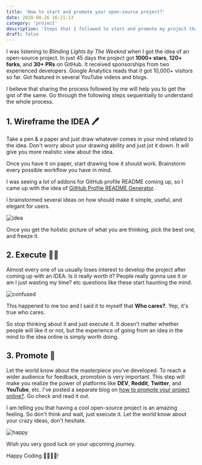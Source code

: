 ```yaml
---
title: 'How to start and promote your open-source project?'
date: 2020-08-26 16:21:13
category: 'project'
description: 'Steps that I followed to start and promote my project that got 1000+ stars on github'
draft: false
---
```


I was listening to *Blinding Lights by The Weeknd* when I got the idea of an open-source project. In just 45 days the project got **1000+ stars**, **120+ forks**, and **30+ PRs** on GitHub. It received sponsorships from two experienced developers. Google Analytics reads that it got 10,000+ visitors so far. Got featured in several YouTube videos and blogs.

I believe that sharing the process followed by me will help you to get the gist of the same. Go through the following steps sequentially to understand the whole process.

## 1. Wireframe the IDEA 🖊
Take a pen & a paper and just draw whatever comes in your mind related to the idea. Don't worry about your drawing ability and just jot it down. It will give you more realistic view about the idea.

Once you have it on paper, start drawing how it should work. Brainstorm every possible workflow you have in mind.

I was seeing a lot of addons for GitHub profile README coming up, so I came up with the idea of [GitHub Profile README Generator](https://github.com/rahuldkjain/github-profile-readme-generator).

I brainstormed several ideas on how should make it simple, useful, and elegant for users.

![idea](https://media.giphy.com/media/ame1y0MJNqUPC/giphy.gif)

Once you get the holistic picture of what you are thinking, pick the best one, and freeze it.


## 2. Execute 👨‍💻
Almost every one of us usually loses interest to develop the project after coming up with an IDEA. Is it really worth it? People really gonna use it or am I just wasting my time? etc questions like these start haunting the mind.

![confused](https://media.giphy.com/media/ZQrVQtav6gnzG/giphy.gif)

This happened to me too and I said it to myself that **Who cares?**. Yep, it's true who cares.

So stop thinking about it and just execute it. It doesn't matter whether people will like it or not, but the experience of going from an idea in the mind to the idea online is simply worth doing.

## 3. Promote 🚀
Let the world know about the masterpiece you've developed. To reach a wider audience for feedback, promotion is very important. This step will make you realize the power of platforms like **DEV**, **Reddit**, **Twitter**, and **YouTube**, etc.
I've posted a separate blog on [how to promote your project online?](https://rahuldkjain.github.io/blog/how-github-profile-readme-generator-reached-200+-stars-on-github/). Go check and read it out.

I am telling you that having a cool open-source project is an amazing feeling. So don't think and wait, just execute it. Let the world know about your crazy ideas, don't hesitate.

![happy](https://media.giphy.com/media/kEKcOWl8RMLde/giphy.gif)

Wish you very good luck on your upcoming journey.

Happy Coding 👨‍💻👩‍💻!